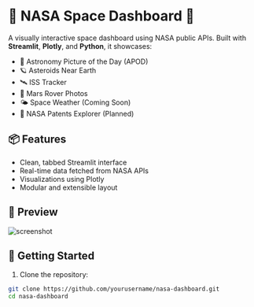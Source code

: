 # 🚀 NASA Space Dashboard 🌌

A visually interactive space dashboard using NASA public APIs. Built with **Streamlit**, **Plotly**, and **Python**, it showcases:

- 🌠 Astronomy Picture of the Day (APOD)
- 🪐 Asteroids Near Earth
- 🛰️ ISS Tracker
- 🔴 Mars Rover Photos
- 🌤️ Space Weather (Coming Soon)
- 🧠 NASA Patents Explorer (Planned)

## 📦 Features

- Clean, tabbed Streamlit interface
- Real-time data fetched from NASA APIs
- Visualizations using Plotly
- Modular and extensible layout

## 📸 Preview

![screenshot](assets/output.png)  <!-- Replace with your image path -->

## 🚀 Getting Started

1. Clone the repository:

```bash
git clone https://github.com/yourusername/nasa-dashboard.git
cd nasa-dashboard
